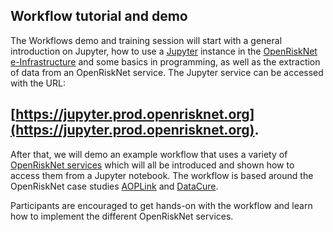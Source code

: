 ## Workflow tutorial and demo

The Workflows demo and training session will start with a general introduction on Jupyter, how to use a [Jupyter](https://openrisknet.org/e-infrastructure/services/109/) instance in the [OpenRiskNet e-Infrastructure](https://home.prod.openrisknet.org/) and some basics in programming, as well as the extraction of data from an OpenRiskNet service. The Jupyter service can be accessed with the URL: 
## [https://jupyter.prod.openrisknet.org](https://jupyter.prod.openrisknet.org).

After that, we will demo an example workflow that uses a variety of [OpenRiskNet services](https://openrisknet.org/e-infrastructure/services/) which will all be introduced and shown how to access them from a Jupyter notebook. The workflow is based around the OpenRiskNet case studies [AOPLink](https://openrisknet.org/e-infrastructure/development/case-studies/case-study-aoplink/) and [DataCure](https://openrisknet.org/e-infrastructure/development/case-studies/case-study-datacure/).

Participants are encouraged to get hands-on with the workflow and learn how to implement the different OpenRiskNet services. 
